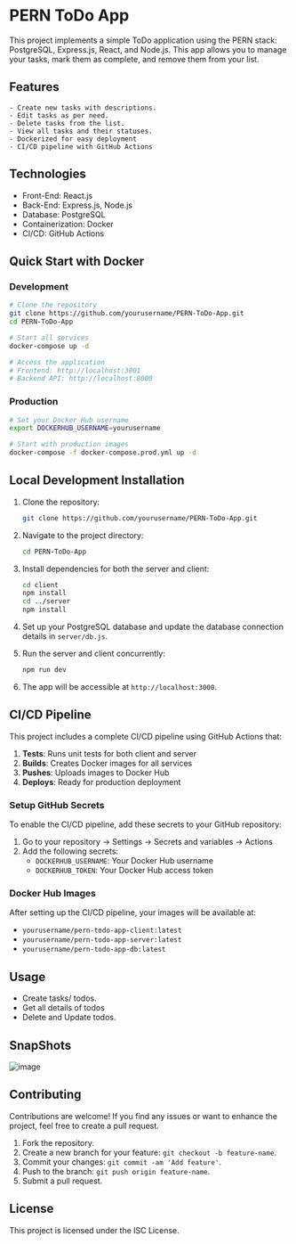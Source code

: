 # PERN ToDo App

This project implements a simple ToDo application using the PERN stack: PostgreSQL, Express.js, React, and Node.js. This app allows you to manage your tasks, mark them as complete, and remove them from your list.

## Features
```
- Create new tasks with descriptions.
- Edit tasks as per need.
- Delete tasks from the list.
- View all tasks and their statuses.
- Dockerized for easy deployment
- CI/CD pipeline with GitHub Actions
```
## Technologies

- Front-End: React.js
- Back-End: Express.js, Node.js
- Database: PostgreSQL
- Containerization: Docker
- CI/CD: GitHub Actions

## Quick Start with Docker

### Development
```bash
# Clone the repository
git clone https://github.com/yourusername/PERN-ToDo-App.git
cd PERN-ToDo-App

# Start all services
docker-compose up -d

# Access the application
# Frontend: http://localhost:3001
# Backend API: http://localhost:8000
```

### Production
```bash
# Set your Docker Hub username
export DOCKERHUB_USERNAME=yourusername

# Start with production images
docker-compose -f docker-compose.prod.yml up -d
```

## Local Development Installation

1. Clone the repository:

   ```bash
   git clone https://github.com/yourusername/PERN-ToDo-App.git
   ```

2. Navigate to the project directory:

   ```bash
   cd PERN-ToDo-App
   ```

3. Install dependencies for both the server and client:

   ```bash
   cd client
   npm install
   cd ../server
   npm install
   ```

4. Set up your PostgreSQL database and update the database connection details in `server/db.js`.

5. Run the server and client concurrently:

   ```bash
   npm run dev
   ```

6. The app will be accessible at `http://localhost:3000`.

## CI/CD Pipeline

This project includes a complete CI/CD pipeline using GitHub Actions that:

1. **Tests**: Runs unit tests for both client and server
2. **Builds**: Creates Docker images for all services
3. **Pushes**: Uploads images to Docker Hub
4. **Deploys**: Ready for production deployment

### Setup GitHub Secrets

To enable the CI/CD pipeline, add these secrets to your GitHub repository:

1. Go to your repository → Settings → Secrets and variables → Actions
2. Add the following secrets:
   - `DOCKERHUB_USERNAME`: Your Docker Hub username
   - `DOCKERHUB_TOKEN`: Your Docker Hub access token

### Docker Hub Images

After setting up the CI/CD pipeline, your images will be available at:
- `yourusername/pern-todo-app-client:latest`
- `yourusername/pern-todo-app-server:latest`
- `yourusername/pern-todo-app-db:latest`

## Usage

- Create tasks/ todos.
- Get all details of todos
- Delete and Update todos.

## SnapShots
![image](https://github.com/vickytilotia/PERN-ToDo-App/assets/32337899/55fc7f56-1889-473a-908f-2ae49e2fd0c2)


## Contributing

Contributions are welcome! If you find any issues or want to enhance the project, feel free to create a pull request.

1. Fork the repository.
2. Create a new branch for your feature: `git checkout -b feature-name`.
3. Commit your changes: `git commit -am 'Add feature'`.
4. Push to the branch: `git push origin feature-name`.
5. Submit a pull request.

## License

This project is licensed under the ISC License.

